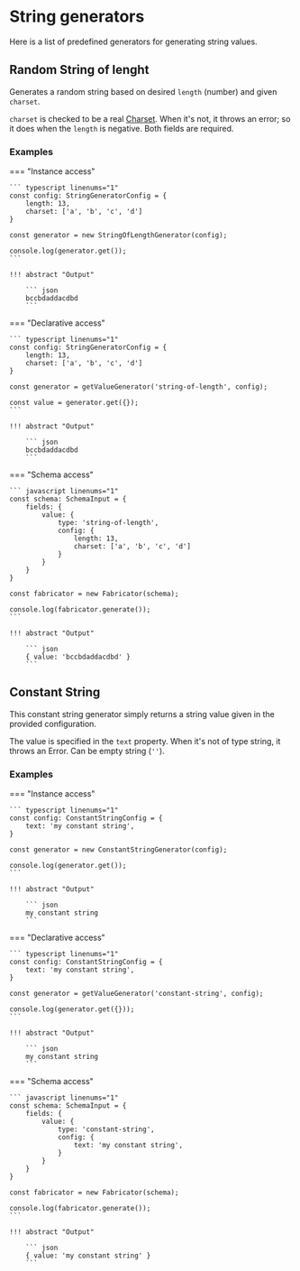 # String generators

Here is a list of predefined generators for generating string values.


## Random String of lenght

Generates a random string based on desired `length` (number) and given `charset`.

`charset` is checked to be a real [Charset](../../Utils/charset.md). When it's not, 
it throws an error; so it does when the `length` is negative. Both fields are required.


### Examples

=== "Instance access"

    ``` typescript linenums="1"
    const config: StringGeneratorConfig = {
        length: 13,
        charset: ['a', 'b', 'c', 'd']
    }
    
    const generator = new StringOfLengthGenerator(config);
    
    console.log(generator.get());
    ```
    
    !!! abstract "Output"

        ``` json
        bccbdaddacdbd
        ```


=== "Declarative access"

    ``` typescript linenums="1"
    const config: StringGeneratorConfig = {
        length: 13,
        charset: ['a', 'b', 'c', 'd']
    }
    
    const generator = getValueGenerator('string-of-length', config);
    
    const value = generator.get({});
    ```
    
    !!! abstract "Output"

        ``` json
        bccbdaddacdbd
        ```

=== "Schema access"

    ``` javascript linenums="1"
    const schema: SchemaInput = {
        fields: {
            value: {
                type: 'string-of-length',
                config: {
                    length: 13,
                    charset: ['a', 'b', 'c', 'd']
                }
            }
        }
    }
        
    const fabricator = new Fabricator(schema);
        
    console.log(fabricator.generate());
    ```
    
    !!! abstract "Output"

        ``` json
        { value: 'bccbdaddacdbd' }
        ```


## Constant String

This constant string generator simply returns a string value given
in the provided configuration.

The value is specified in the `text` property. When it's not of type string,
it throws an Error. Can be empty string (`''`).


### Examples

=== "Instance access"

    ``` typescript linenums="1"
    const config: ConstantStringConfig = {
        text: 'my constant string',
    }
    
    const generator = new ConstantStringGenerator(config);
    
    console.log(generator.get());
    ```
    
    !!! abstract "Output"

        ``` json
        my constant string
        ```


=== "Declarative access"

    ``` typescript linenums="1"
    const config: ConstantStringConfig = {
        text: 'my constant string',
    }
    
    const generator = getValueGenerator('constant-string', config);
    
    console.log(generator.get({}));
    ```
    
    !!! abstract "Output"

        ``` json
        my constant string
        ```

=== "Schema access"

    ``` javascript linenums="1"
    const schema: SchemaInput = {
        fields: {
            value: {
                type: 'constant-string',
                config: {
                    text: 'my constant string',
                }
            }
        }
    }
        
    const fabricator = new Fabricator(schema);
    
    console.log(fabricator.generate());
    ```
    
    !!! abstract "Output"

        ``` json
        { value: 'my constant string' }
        ```
